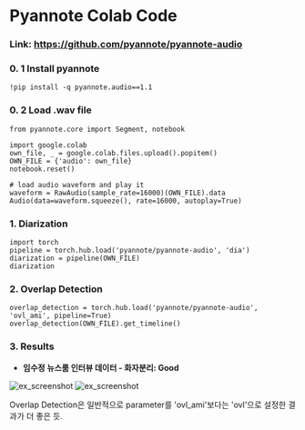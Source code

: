 # Pyannote Colab Code
### Link: https://github.com/pyannote/pyannote-audio


### 0. 1 Install pyannote

``` 
!pip install -q pyannote.audio==1.1
```

### 0. 2 Load .wav file
```
from pyannote.core import Segment, notebook

import google.colab
own_file, _ = google.colab.files.upload().popitem()
OWN_FILE = {'audio': own_file}
notebook.reset()

# load audio waveform and play it
waveform = RawAudio(sample_rate=16000)(OWN_FILE).data
Audio(data=waveform.squeeze(), rate=16000, autoplay=True)
```

### 1. Diarization
```
import torch
pipeline = torch.hub.load('pyannote/pyannote-audio', 'dia')
diarization = pipeline(OWN_FILE)
diarization
```

### 2. Overlap Detection
```
overlap_detection = torch.hub.load('pyannote/pyannote-audio', 'ovl_ami', pipeline=True)
overlap_detection(OWN_FILE).get_timeline()
```



### 3. Results

- **임수정 뉴스룸 인터뷰 데이터 - 화자분리: Good**

![ex_screenshot](./interview_diarization.png)
![ex_screenshot](./interview_overlap.png)


Overlap Detection은 일반적으로 parameter를 'ovl_ami'보다는 'ovl'으로 설정한 결과가 더 좋은 듯.
